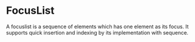 # FocusList
A focuslist is a sequence of elements which has one element as its focus. It supports quick insertion and indexing by its implementation with sequence.
